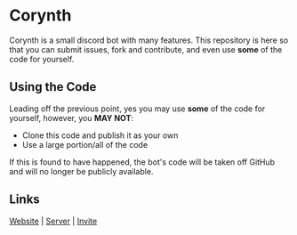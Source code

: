# Corynth
Corynth is a small discord bot with many features. This repository is here so that you can submit issues, fork and contribute, and even use **some** of the code for yourself.<br>
## Using the Code
Leading off the previous point, yes you may use **some** of the code for yourself, however, you **MAY NOT**:
- Clone this code and publish it as your own
- Use a large portion/all of the code

If this is found to have happened, the bot's code will be taken off GitHub and will no longer be publicly available.
## Links
[Website](https://corynth.xyz) | [Server](https://corynth.xyz/support) | [Invite](https://corynth.xyz/invite)
